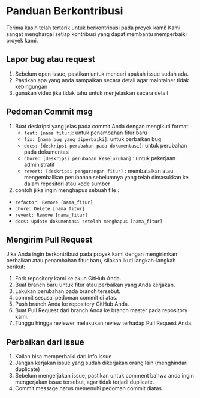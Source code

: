 # Panduan Berkontribusi
Terima kasih telah tertarik untuk berkontribusi pada proyek kami! Kami sangat menghargai setiap kontribusi yang dapat membantu memperbaiki proyek kami.

## Lapor bug atau request
1. Sebelum open issue, pastikan untuk mencari apakah issue sudah ada.
2. Pastikan apa yang anda sampaikan secara detail agar maintainer tidak kebingungan
3. gunakan video jika tidak tahu untuk menjelaskan secara detail

## Pedoman Commit msg
1. Buat deskripsi yang jelas pada commit Anda dengan mengikuti format:
   * `feat: [nama fitur]`: untuk penambahan fitur baru
   * `fix: [nama bug yang diperbaiki]`: untuk perbaikan bug
   * `docs: [deskripsi perubahan pada dokumentasi]`: untuk perubahan pada dokumentasi
   * `chore: [deskripsi perubahan keseluruhan]` : untuk pekerjaan administratif
   * `revert: [deskripsi pengurangan fitur]` : membatalkan atau mengembalikan perubahan sebelumnya yang telah dimasukkan ke dalam repositori atau kode sumber
2. contoh jiika ingin menghapus sebuah file :
  * `refactor: Remove [nama_fitur]`
  * `chore: Delete [nama_fitur]`
  * `revert: Remove [nama_fitur]`
  * `docs: Update dokumentasi setelah menghapus [nama_fitur]`

## Mengirim Pull Request
Jika Anda ingin berkontribusi pada proyek kami dengan mengirimkan perbaikan atau penambahan fitur baru, silakan ikuti langkah-langkah berikut:
1. Fork repository kami ke akun GitHub Anda.
2. Buat branch baru untuk fitur atau perbaikan yang Anda kerjakan.
3. Lakukan perubahan pada branch tersebut.
4. commit sesusai pedoman commit di atas.
5. Push branch Anda ke repository GitHub Anda.
6. Buat Pull Request dari branch Anda ke branch master pada repository kami.
7. Tunggu hingga reviewer melakukan review terhadap Pull Request Anda.

## Perbaikan dari issue
1. Kalian bisa memperbaiki dari info issue
2. Jangan kerjakan issue yang sudah dikerjakan orang lain (menghindari duplicate)
3. Sebelum mengerjakan issue, pastikan untuk comment bahwa anda ingin mengerjakan issue tersebut, agar tidak terjadi duplicate.
4. Commit message harus memenuhi pedoman commit diatas
